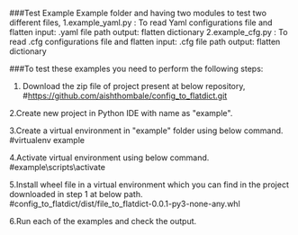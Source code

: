 ###Test Example
Example folder and having two modules to test two different files, 
1.example_yaml.py : To read Yaml configurations file and flatten
input: .yaml file path
output: flatten dictionary
2.example_cfg.py : To read .cfg configurations file and flatten
input: .cfg file path
output: flatten dictionary

###To test these examples you need to perform the following steps:
1. Download the zip file of project present at below repository,
#https://github.com/aishthombale/config_to_flatdict.git

2.Create new project in Python IDE with name as "example".

3.Create a virtual environment in "example" folder using below command.
 #virtualenv example

4.Activate virtual environment using below command.
 #example\scripts\activate

5.Install wheel file in a virtual environment which you can find
in the project downloaded in step 1 at below path.   
#config_to_flatdict/dist/file_to_flatdict-0.0.1-py3-none-any.whl

6.Run each of the examples and check the output.